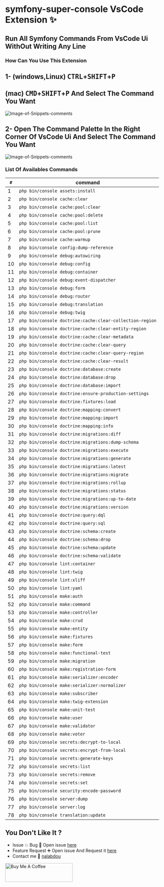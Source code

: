 # symfony-super-console VsCode Extension :sparkles:

## Run All Symfony Commands From VsCode Ui WithOut Writing Any Line 

### How Can You Use This Extension 

## 1- (windows,Linux) <kbd>CTRL</kbd>+<kbd>SHIFT</kbd>+<kbd>P</kbd>  
## (mac) <kbd>CMD</kbd>+<kbd>SHIFT</kbd>+<kbd>P</kbd>  And Select The Command You Want 

![Image-of-Snippets-comments](https://res.cloudinary.com/nalabdou/image/upload/v1585742454/ctrshitp.gif)

## 2- Open The Command Palette In the Right Corner Of VsCode Ui And Select The Command You Want

![Image-of-Snippets-comments](https://res.cloudinary.com/nalabdou/image/upload/v1585742465/commandp.gif)

### List Of Availables Commands

`#`|command
---|---
1|`php bin/console assets:install`
2|`php bin/console cache:clear`
3|`php bin/console cache:pool:clear`
4|`php bin/console cache:pool:delete`
5|`php bin/console cache:pool:list` 
6|`php bin/console cache:pool:prune` 
7|`php bin/console cache:warmup`
8|`php bin/console config:dump-reference `
9|`php bin/console debug:autowiring` 
10|`php bin/console debug:config`
11|`php bin/console debug:container`
12|`php bin/console debug:event-dispatcher`
13|`php bin/console debug:form`
14|`php bin/console debug:router`
15|`php bin/console debug:translation`
16|`php bin/console debug:twig`
17|`php bin/console doctrine:cache:clear-collection-region`
18|`php bin/console doctrine:cache:clear-entity-region`
19|`php bin/console doctrine:cache:clear-metadata`
20|`php bin/console doctrine:cache:clear-query`
21|`php bin/console doctrine:cache:clear-query-region`
22|`php bin/console doctrine:cache:clear-result`
23|`php bin/console doctrine:database:create`
24|`php bin/console doctrine:database:drop`
25|`php bin/console doctrine:database:import`
26|`php bin/console doctrine:ensure-production-settings`
27|`php bin/console doctrine:fixtures:load`
28|`php bin/console doctrine:mapping:convert` 
29|`php bin/console doctrine:mapping:import`
30|`php bin/console doctrine:mapping:info`
31|`php bin/console doctrine:migrations:diff`
32|`php bin/console doctrine:migrations:dump-schema`
33|`php bin/console doctrine:migrations:execute`
34|`php bin/console doctrine:migrations:generate`
35|`php bin/console doctrine:migrations:latest`
36|`php bin/console doctrine:migrations:migrate`
37|`php bin/console doctrine:migrations:rollup`
38|`php bin/console doctrine:migrations:status`
39|`php bin/console doctrine:migrations:up-to-date`
40|`php bin/console doctrine:migrations:version  `
41|`php bin/console doctrine:query:dql` 
42|`php bin/console doctrine:query:sql` 
43|`php bin/console doctrine:schema:create`
44|`php bin/console doctrine:schema:drop`
45|`php bin/console doctrine:schema:update`
46|`php bin/console doctrine:schema:validate`
47|`php bin/console lint:container`
48|`php bin/console lint:twig`
49|`php bin/console lint:xliff`
50|`php bin/console lint:yaml`
51|`php bin/console make:auth`
52|`php bin/console make:command`
53|`php bin/console make:controller`
54|`php bin/console make:crud`
55|`php bin/console make:entity`
56|`php bin/console make:fixtures`
57|`php bin/console make:form`
58|`php bin/console make:functional-test`
59|`php bin/console make:migration`
60|`php bin/console make:registration-form`
61|`php bin/console make:serializer:encoder`
62|`php bin/console make:serializer:normalizer`
63|`php bin/console make:subscriber`
64|`php bin/console make:twig-extension`
65|`php bin/console make:unit-test`
66|`php bin/console make:user`
67|`php bin/console make:validator`
68|`php bin/console make:voter`
69|`php bin/console secrets:decrypt-to-local`
70|`php bin/console secrets:encrypt-from-local`
71|`php bin/console secrets:generate-keys`
72|`php bin/console secrets:list`
73|`php bin/console secrets:remove`
74|`php bin/console secrets:set`
75|`php bin/console security:encode-password`
76|`php bin/console server:dump`
77|`php bin/console server:log`
78|`php bin/console translation:update`


## You Don't Like It ?

- Issue :boom:  Bug :bug: Open issue [here](https://github.com/nalabdou/Symfony-super-console/issues)
- Feature Request :heavy_plus_sign: Open issue And Request it [here](https://github.com/nalabdou/Symfony-super-console/issues)
- Contact me :speech_balloon: [nalabdou](mailto:hello@nalabdou.com)

<a href="https://www.buymeacoffee.com/nalabdou" target="_blank"><img src="https://cdn.buymeacoffee.com/buttons/v2/default-orange.png" alt="Buy Me A Coffee" style="height: 60px !important;width: 217px !important;" ></a>

